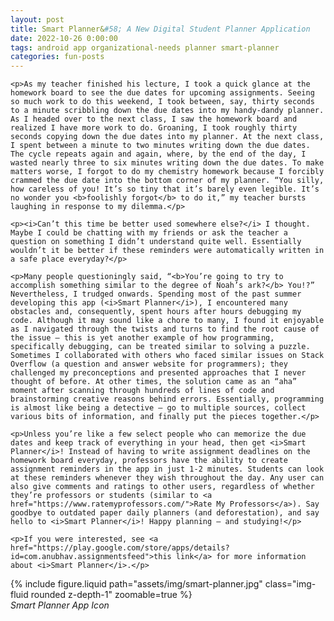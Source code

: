 ```yaml
---
layout: post
title: Smart Planner&#58; A New Digital Student Planner Application
date: 2022-10-26 0:00:00
tags: android app organizational-needs planner smart-planner
categories: fun-posts
---
```


<div>

    <p>As my teacher finished his lecture, I took a quick glance at the homework board to see the due dates for upcoming assignments. Seeing so much work to do this weekend, I took between, say, thirty seconds to a minute scribbling down the due dates into my handy-dandy planner. As I headed over to the next class, I saw the homework board and realized I have more work to do. Groaning, I took roughly thirty seconds copying down the due dates into my planner. At the next class, I spent between a minute to two minutes writing down the due dates. The cycle repeats again and again, where, by the end of the day, I wasted nearly three to six minutes writing down the due dates. To make matters worse, I forgot to do my chemistry homework because I forcibly crammed the due date into the bottom corner of my planner. “You silly, how careless of you! It’s so tiny that it’s barely even legible. It’s no wonder you <b>foolishly forgot</b> to do it,” my teacher bursts laughing in response to my dilemma.</p>

    <p><i>Can’t this time be better used somewhere else?</i> I thought. Maybe I could be chatting with my friends or ask the teacher a question on something I didn’t understand quite well. Essentially wouldn’t it be better if these reminders were automatically written in a safe place everyday?</p>

    <p>Many people questioningly said, “<b>You’re going to try to accomplish something similar to the degree of Noah’s ark?</b> You!?” Nevertheless, I trudged onwards. Spending most of the past summer developing this app (<i>Smart Planner</i>), I encountered many obstacles and, consequently, spent hours after hours debugging my code. Although it may sound like a chore to many, I found it enjoyable as I navigated through the twists and turns to find the root cause of the issue — this is yet another example of how programming, specifically debugging, can be treated similar to solving a puzzle. Sometimes I collaborated with others who faced similar issues on Stack Overflow (a question and answer website for programmers); they challenged my preconceptions and presented approaches that I never thought of before. At other times, the solution came as an “aha” moment after scanning through hundreds of lines of code and brainstorming creative reasons behind errors. Essentially, programming is almost like being a detective — go to multiple sources, collect various bits of information, and finally put the pieces together.</p>

    <p>Unless you’re like a few select people who can memorize the due dates and keep track of everything in your head, then get <i>Smart Planner</i>! Instead of having to write assignment deadlines on the homework board everyday, professors have the ability to create assignment reminders in the app in just 1-2 minutes. Students can look at these reminders whenever they wish throughout the day. Any user can also give comments and ratings to other users, regardless of whether they’re professors or students (similar to <a href="https://www.ratemyprofessors.com/">Rate My Professors</a>). Say goodbye to outdated paper daily planners (and deforestation), and say hello to <i>Smart Planner</i>! Happy planning — and studying!</p>

    <p>If you were interested, see <a href="https://play.google.com/store/apps/details?id=com.anubhav.assignmentsfeed">this link</a> for more information about <i>Smart Planner</i>.</p>

</div>

<div class="row mt-3">
    <div class="col-sm mt-3 mt-md-0">
        {% include figure.liquid path="assets/img/smart-planner.jpg" class="img-fluid rounded z-depth-1" zoomable=true %}
    </div>
</div>

<div class="caption">
    <i>Smart Planner App Icon</i>
</div>
